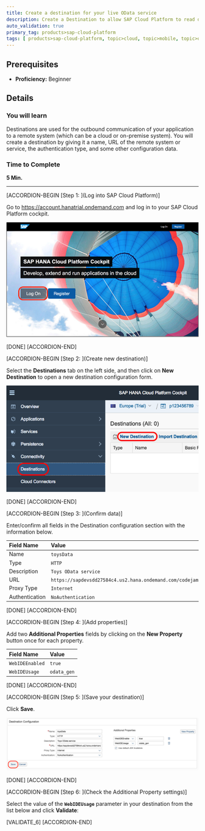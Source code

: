 ```yaml
---
title: Create a destination for your live OData service
description: Create a Destination to allow SAP Cloud Platform to read data
auto_validation: true
primary_tag: products>sap-cloud-platform
tags: [ products>sap-cloud-platform, topic>cloud, topic>mobile, topic>odata, tutorial>beginner ]
---
```


## Prerequisites  
 - **Proficiency:** Beginner


## Details
### You will learn
Destinations are used for the outbound communication of your application to a remote system (which can be a cloud or on-premise system). You will create a destination by giving it a name, URL of the remote system or service, the authentication type, and some other configuration data.


### Time to Complete
**5 Min.**

---


[ACCORDION-BEGIN [Step 1: ](Log into SAP Cloud Platform)]

Go to <https://account.hanatrial.ondemand.com> and log in to your SAP Cloud Platform cockpit.

![SAP Cloud Platform log in page](mob1-1_1.png)

[DONE]
[ACCORDION-END]

[ACCORDION-BEGIN [Step 2: ](Create new destination)]

Select the **Destinations** tab on the left side, and then click on **New Destination** to open a new destination configuration form.

![SAP Web IDE Destination tab](mob1-1_2.png)

[DONE]
[ACCORDION-END]

[ACCORDION-BEGIN [Step 3: ](Confirm data)]

Enter/confirm all fields in the Destination configuration section with the information below.

Field Name     | Value
:------------- | :-------------
Name           | `toysData`
Type           | `HTTP`
Description    | `Toys OData service`
URL            | `https://sapdevsdd27584c4.us2.hana.ondemand.com/codejam/toyspace/services/api.xsodata/`
Proxy Type     | `Internet`
Authentication | `NoAuthentication`



[DONE]
[ACCORDION-END]

[ACCORDION-BEGIN [Step 4: ](Add properties)]


Add two **Additional Properties** fields by clicking on the **New Property** button once for each property.

Field Name       | Value
:--------------- | :-------------
`WebIDEEnabled`  | `true`
`WebIDEUsage`    | `odata_gen`




[DONE]
[ACCORDION-END]

[ACCORDION-BEGIN [Step 5: ](Save your destination)]

Click **Save**.

![Completed SAP Cloud Platform destination](mob1-1_3.png)

[DONE]
[ACCORDION-END]

[ACCORDION-BEGIN [Step 6: ](Check the Additional Property settings)]

Select the value of the **`WebIDEUsage`** parameter in your destination from the list below and click **Validate**:

[VALIDATE_6]
[ACCORDION-END]
